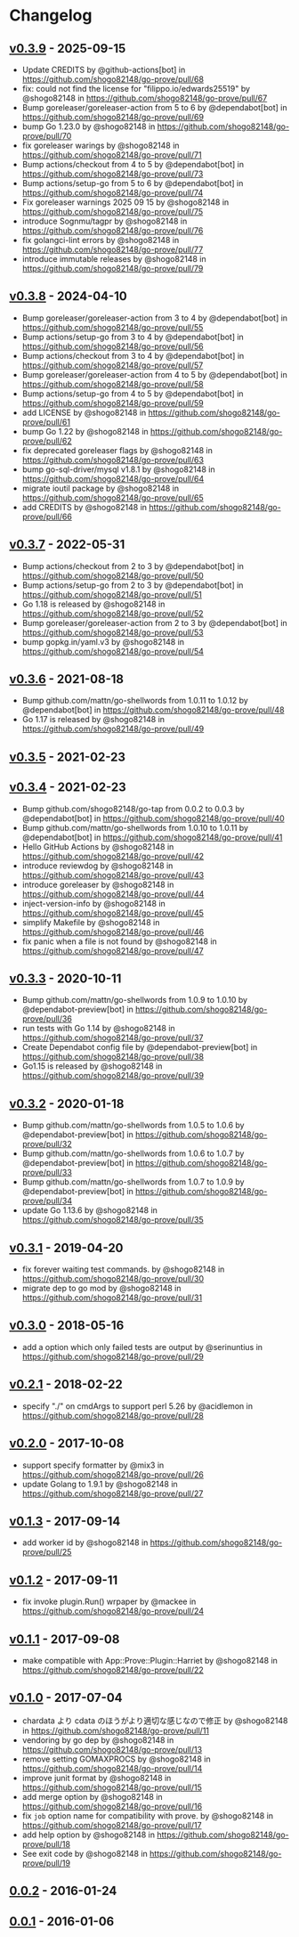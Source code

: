 # Changelog

## [v0.3.9](https://github.com/shogo82148/go-prove/compare/v0.3.8...v0.3.9) - 2025-09-15
- Update CREDITS by @github-actions[bot] in https://github.com/shogo82148/go-prove/pull/68
- fix: could not find the license for "filippo.io/edwards25519" by @shogo82148 in https://github.com/shogo82148/go-prove/pull/67
- Bump goreleaser/goreleaser-action from 5 to 6 by @dependabot[bot] in https://github.com/shogo82148/go-prove/pull/69
- bump Go 1.23.0 by @shogo82148 in https://github.com/shogo82148/go-prove/pull/70
- fix goreleaser warings by @shogo82148 in https://github.com/shogo82148/go-prove/pull/71
- Bump actions/checkout from 4 to 5 by @dependabot[bot] in https://github.com/shogo82148/go-prove/pull/73
- Bump actions/setup-go from 5 to 6 by @dependabot[bot] in https://github.com/shogo82148/go-prove/pull/74
- Fix goreleaser warnings 2025 09 15 by @shogo82148 in https://github.com/shogo82148/go-prove/pull/75
- introduce Sognmu/tagpr by @shogo82148 in https://github.com/shogo82148/go-prove/pull/76
- fix golangci-lint errors by @shogo82148 in https://github.com/shogo82148/go-prove/pull/77
- introduce immutable releases by @shogo82148 in https://github.com/shogo82148/go-prove/pull/79

## [v0.3.8](https://github.com/shogo82148/go-prove/compare/v0.3.7...v0.3.8) - 2024-04-10
- Bump goreleaser/goreleaser-action from 3 to 4 by @dependabot[bot] in https://github.com/shogo82148/go-prove/pull/55
- Bump actions/setup-go from 3 to 4 by @dependabot[bot] in https://github.com/shogo82148/go-prove/pull/56
- Bump actions/checkout from 3 to 4 by @dependabot[bot] in https://github.com/shogo82148/go-prove/pull/57
- Bump goreleaser/goreleaser-action from 4 to 5 by @dependabot[bot] in https://github.com/shogo82148/go-prove/pull/58
- Bump actions/setup-go from 4 to 5 by @dependabot[bot] in https://github.com/shogo82148/go-prove/pull/59
- add LICENSE by @shogo82148 in https://github.com/shogo82148/go-prove/pull/61
- bump Go 1.22 by @shogo82148 in https://github.com/shogo82148/go-prove/pull/62
- fix deprecated goreleaser flags by @shogo82148 in https://github.com/shogo82148/go-prove/pull/63
- bump go-sql-driver/mysql v1.8.1 by @shogo82148 in https://github.com/shogo82148/go-prove/pull/64
- migrate ioutil package by @shogo82148 in https://github.com/shogo82148/go-prove/pull/65
- add CREDITS by @shogo82148 in https://github.com/shogo82148/go-prove/pull/66

## [v0.3.7](https://github.com/shogo82148/go-prove/compare/v0.3.6...v0.3.7) - 2022-05-31
- Bump actions/checkout from 2 to 3 by @dependabot[bot] in https://github.com/shogo82148/go-prove/pull/50
- Bump actions/setup-go from 2 to 3 by @dependabot[bot] in https://github.com/shogo82148/go-prove/pull/51
- Go 1.18 is released by @shogo82148 in https://github.com/shogo82148/go-prove/pull/52
- Bump goreleaser/goreleaser-action from 2 to 3 by @dependabot[bot] in https://github.com/shogo82148/go-prove/pull/53
- bump gopkg.in/yaml.v3 by @shogo82148 in https://github.com/shogo82148/go-prove/pull/54

## [v0.3.6](https://github.com/shogo82148/go-prove/compare/v0.3.5...v0.3.6) - 2021-08-18
- Bump github.com/mattn/go-shellwords from 1.0.11 to 1.0.12 by @dependabot[bot] in https://github.com/shogo82148/go-prove/pull/48
- Go 1.17 is released by @shogo82148 in https://github.com/shogo82148/go-prove/pull/49

## [v0.3.5](https://github.com/shogo82148/go-prove/compare/v0.3.4...v0.3.5) - 2021-02-23

## [v0.3.4](https://github.com/shogo82148/go-prove/compare/v0.3.3...v0.3.4) - 2021-02-23
- Bump github.com/shogo82148/go-tap from 0.0.2 to 0.0.3 by @dependabot[bot] in https://github.com/shogo82148/go-prove/pull/40
- Bump github.com/mattn/go-shellwords from 1.0.10 to 1.0.11 by @dependabot[bot] in https://github.com/shogo82148/go-prove/pull/41
- Hello GitHub Actions by @shogo82148 in https://github.com/shogo82148/go-prove/pull/42
- introduce reviewdog by @shogo82148 in https://github.com/shogo82148/go-prove/pull/43
- introduce goreleaser by @shogo82148 in https://github.com/shogo82148/go-prove/pull/44
- inject-version-info by @shogo82148 in https://github.com/shogo82148/go-prove/pull/45
- simplify Makefile by @shogo82148 in https://github.com/shogo82148/go-prove/pull/46
- fix panic when a file is not found by @shogo82148 in https://github.com/shogo82148/go-prove/pull/47

## [v0.3.3](https://github.com/shogo82148/go-prove/compare/v0.3.2...v0.3.3) - 2020-10-11
- Bump github.com/mattn/go-shellwords from 1.0.9 to 1.0.10 by @dependabot-preview[bot] in https://github.com/shogo82148/go-prove/pull/36
- run tests with Go 1.14 by @shogo82148 in https://github.com/shogo82148/go-prove/pull/37
- Create Dependabot config file by @dependabot-preview[bot] in https://github.com/shogo82148/go-prove/pull/38
- Go1.15 is released by @shogo82148 in https://github.com/shogo82148/go-prove/pull/39

## [v0.3.2](https://github.com/shogo82148/go-prove/compare/v0.3.1...v0.3.2) - 2020-01-18
- Bump github.com/mattn/go-shellwords from 1.0.5 to 1.0.6 by @dependabot-preview[bot] in https://github.com/shogo82148/go-prove/pull/32
- Bump github.com/mattn/go-shellwords from 1.0.6 to 1.0.7 by @dependabot-preview[bot] in https://github.com/shogo82148/go-prove/pull/33
- Bump github.com/mattn/go-shellwords from 1.0.7 to 1.0.9 by @dependabot-preview[bot] in https://github.com/shogo82148/go-prove/pull/34
- update Go 1.13.6 by @shogo82148 in https://github.com/shogo82148/go-prove/pull/35

## [v0.3.1](https://github.com/shogo82148/go-prove/compare/v0.3.0...v0.3.1) - 2019-04-20
- fix forever waiting test commands. by @shogo82148 in https://github.com/shogo82148/go-prove/pull/30
- migrate dep to go mod by @shogo82148 in https://github.com/shogo82148/go-prove/pull/31

## [v0.3.0](https://github.com/shogo82148/go-prove/compare/v0.2.1...v0.3.0) - 2018-05-16
- add a option which only failed tests are output by @serinuntius in https://github.com/shogo82148/go-prove/pull/29

## [v0.2.1](https://github.com/shogo82148/go-prove/compare/v0.2.0...v0.2.1) - 2018-02-22
- specify "./" on cmdArgs to support perl 5.26 by @acidlemon in https://github.com/shogo82148/go-prove/pull/28

## [v0.2.0](https://github.com/shogo82148/go-prove/compare/v0.1.3...v0.2.0) - 2017-10-08
- support specify formatter by @mix3 in https://github.com/shogo82148/go-prove/pull/26
- update Golang to 1.9.1 by @shogo82148 in https://github.com/shogo82148/go-prove/pull/27

## [v0.1.3](https://github.com/shogo82148/go-prove/compare/v0.1.2...v0.1.3) - 2017-09-14
- add worker id by @shogo82148 in https://github.com/shogo82148/go-prove/pull/25

## [v0.1.2](https://github.com/shogo82148/go-prove/compare/v0.1.1...v0.1.2) - 2017-09-11
- fix invoke plugin.Run() wrpaper by @mackee in https://github.com/shogo82148/go-prove/pull/24

## [v0.1.1](https://github.com/shogo82148/go-prove/compare/v0.1.0...v0.1.1) - 2017-09-08
- make compatible with App::Prove::Plugin::Harriet by @shogo82148 in https://github.com/shogo82148/go-prove/pull/22

## [v0.1.0](https://github.com/shogo82148/go-prove/compare/0.0.2...v0.1.0) - 2017-07-04
- chardata より cdata のほうがより適切な感じなので修正 by @shogo82148 in https://github.com/shogo82148/go-prove/pull/11
- vendoring by go dep by @shogo82148 in https://github.com/shogo82148/go-prove/pull/13
- remove setting GOMAXPROCS by @shogo82148 in https://github.com/shogo82148/go-prove/pull/14
- improve junit format by @shogo82148 in https://github.com/shogo82148/go-prove/pull/15
- add merge option by @shogo82148 in https://github.com/shogo82148/go-prove/pull/16
- fix `job` option name for compatibility with prove. by @shogo82148 in https://github.com/shogo82148/go-prove/pull/17
- add help option by @shogo82148 in https://github.com/shogo82148/go-prove/pull/18
- See exit code by @shogo82148 in https://github.com/shogo82148/go-prove/pull/19

## [0.0.2](https://github.com/shogo82148/go-prove/compare/0.0.1...0.0.2) - 2016-01-24

## [0.0.1](https://github.com/shogo82148/go-prove/commits/0.0.1) - 2016-01-06
